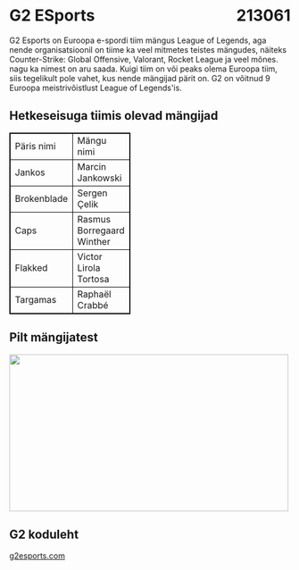 <html>
<head>
</head>
<body>

<h1 style="text-align:left;">
    G2 ESports
    <span style="float:right;">
        213061
    </span>
</h1>
<p>G2 Esports on Euroopa e-spordi tiim mängus League of Legends, aga nende organisatsioonil on tiime ka veel mitmetes teistes mängudes, näiteks Counter-Strike: Global Offensive, Valorant, Rocket League ja veel mõnes. nagu ka nimest on aru saada. Kuigi tiim on või peaks olema Euroopa tiim, siis tegelikult pole vahet, kus nende mängijad pärit on. G2 on võitnud 9 Euroopa meistrivõistlust League of Legends'is.</p>
<style>
table, th, td {
  border:1px solid black;
}
</style>
<body>

<h2>Hetkeseisuga tiimis olevad mängijad</h2>

<table style="width:43%">
  <tr>
    <td>Päris nimi</td>
    <td>Mängu nimi</td>
    <td>Riik</td>
  </tr>
    <tr>
    <td>Jankos</td>
    <td>Marcin Jankowski</td>
    <td>Poola</td>
  </tr>
      <tr>
    <td>Brokenblade</td>
    <td>Sergen Çelik</td>
    <td>Saksamaa</td>
  </tr>
  <tr>
    <td>Caps</td>
    <td>Rasmus Borregaard Winther</td>
    <td>Taani</td>
  </tr>
    <tr>
    <td>Flakked</td>
    <td>Victor Lirola Tortosa</td>
    <td>Hispaania</td>
  </tr>
      <tr>
    <td>Targamas</td>
    <td>Raphaël Crabbé</td>
    <td>Belgia</td>
  </tr>
</table>
<h2> Pilt mängijatest</h2>
<img src="https://d1ki6hjeuoplax.cloudfront.net/images/_headerImage/7390634/G2-2022-Roster.webp"
width="500" height="281">
<h2>G2 koduleht</h2>
<a href="https://g2esports.com/">g2esports.com</a>
</body>
</html>
